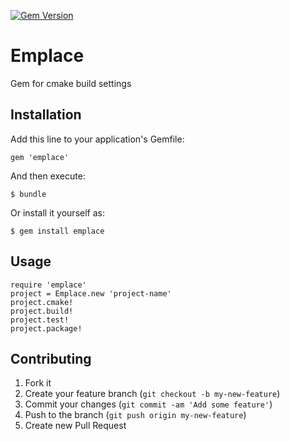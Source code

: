 [![Gem Version](https://badge.fury.io/rb/emplace.svg)](http://badge.fury.io/rb/emplace)

# Emplace

Gem for cmake build settings

## Installation

Add this line to your application's Gemfile:

    gem 'emplace'

And then execute:

    $ bundle

Or install it yourself as:

    $ gem install emplace

## Usage

	require 'emplace'
	project = Emplace.new 'project-name'
	project.cmake!
	project.build!
	project.test!
	project.package!

## Contributing

1. Fork it
2. Create your feature branch (`git checkout -b my-new-feature`)
3. Commit your changes (`git commit -am 'Add some feature'`)
4. Push to the branch (`git push origin my-new-feature`)
5. Create new Pull Request

